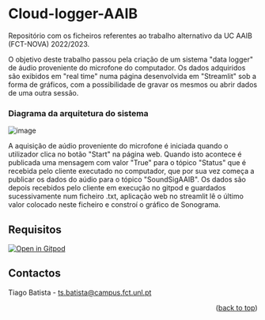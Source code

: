 # Cloud-logger-AAIB
Repositório com os ficheiros referentes ao trabalho alternativo da UC AAIB (FCT-NOVA) 2022/2023.

O objetivo deste trabalho passou pela criação de um sistema "data logger" de áudio proveniente do microfone do computador. Os dados adquiridos são exibidos em "real time" numa página desenvolvida em "Streamlit" sob a forma de gráficos, com a possibilidade de gravar os mesmos ou abrir dados de uma outra sessão.

### Diagrama da arquitetura do sistema

![image](https://user-images.githubusercontent.com/117983623/204276316-af6eadbd-bcd9-42be-ae1d-844c0d0047f1.png)

A aquisição de aúdio proveniente do microfone é iniciada quando o utilizador clica no botão "Start" na página web. Quando isto acontece é publicada uma mensagem com valor "True" para o tópico "Status" que é recebida pelo cliente executado no computador, que por sua vez começa a publicar os dados do aúdio para o tópico "SoundSigAAIB".
Os dados são depois recebidos pelo cliente em execução no gitpod e guardados sucessivamente num ficheiro .txt, aplicação web no streamlit lê o último valor colocado neste ficheiro e constroí o gráfico de Sonograma.

## Requisitos

[![Open in Gitpod](https://gitpod.io/button/open-in-gitpod.svg)](https://gitpod.io/#https://github.com/Cloud-logger-AAIB)

<!-- CONTACTOS -->
## Contactos

Tiago Batista - ts.batista@campus.fct.unl.pt



<p align="right">(<a href="#readme-top">back to top</a>)</p>
